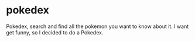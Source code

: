 # pokedex
Pokedex, search and find all the pokemon you want to know about it.
I want get funny, so I decided to do a Pokedex.

